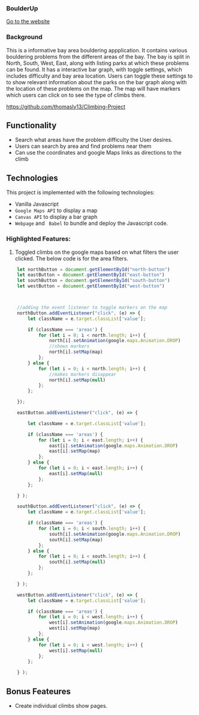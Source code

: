 ### BoulderUp

[Go to the website](https://thomasly13.github.io/Climbing-Project/)

### Background
This is a informative bay area bouldering appplication. It contains various bouldering problems from the different areas of the bay. The bay is split in North, South, West, East, along with listing parks at which these problems can be found. It has a interactive bar graph, with toggle settings, which includes difficulty and bay area location. Users can toggle these settings to to show relevant information about the parks on the bar graph along with the location of these problems on the map. The map will have markers which users can click on to see the type of climbs there. 

https://github.com/thomasly13/Climbing-Project

## Functionality 
* Search what areas have the problem difficulty the User desires.
* Users can search by area and find problems near them
* Can use the coordinates and google Maps links as directions to the climb

## Technologies
This project is implemented with the following technologies:
* Vanilla Javascript
* ```Google Maps API``` to display a map 
* ```Canvas API``` to display a bar graph
* ``` Webpage ``` and ``` Babel``` to bundle and deploy the Javascript code.

### Highlighted Features:
1. Toggled climbs on the google maps based on what filters the user clicked. The below code is for the area filters.
```javascript
    let northButton = document.getElementById("north-button")
    let eastButton = document.getElementById("east-button")
    let southButton = document.getElementById("south-button")
    let westButton = document.getElementById("west-button")



    //adding the event listener to toggle markers on the map
    northButton.addEventListener("click", (e) => {
        let className = e.target.classList['value'];

        if (className === 'areas') {
            for (let i = 0; i < north.length; i++) {
                north[i].setAnimation(google.maps.Animation.DROP)
                //shows markers
                north[i].setMap(map)
            };
        } else {
            for (let i = 0; i < north.length; i++) {
                //makes markers disappear
                north[i].setMap(null)
            };
        };

    });

    eastButton.addEventListener("click", (e) => {

        let className = e.target.classList['value'];

        if (className === 'areas') {
            for (let i = 0; i < east.length; i++) {
                east[i].setAnimation(google.maps.Animation.DROP)
                east[i].setMap(map)
            };
        } else {
            for (let i = 0; i < east.length; i++) {
                east[i].setMap(null)
            };
        };

    } );

    southButton.addEventListener("click", (e) => {
        let className = e.target.classList['value'];

        if (className === 'areas') {
            for (let i = 0; i < south.length; i++) {
                south[i].setAnimation(google.maps.Animation.DROP)
                south[i].setMap(map)
            };
        } else {
            for (let i = 0; i < south.length; i++) {
                south[i].setMap(null)
            };
        };

    } );

    westButton.addEventListener("click", (e) => {
        let className = e.target.classList['value'];

        if (className === 'areas') {
            for (let i = 0; i < west.length; i++) {
                west[i].setAnimation(google.maps.Animation.DROP)
                west[i].setMap(map)
            };
        } else {
            for (let i = 0; i < west.length; i++) {
                west[i].setMap(null)
            };
        };

    } );
```

## Bonus Feateures 

* Create individual climbs show pages.
